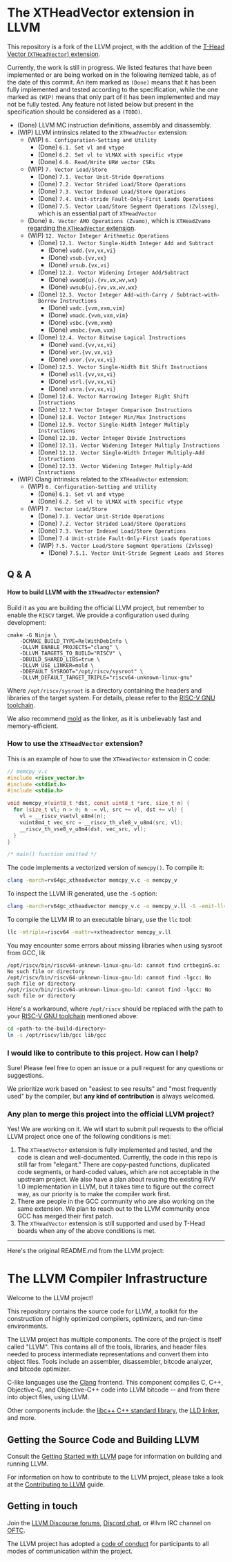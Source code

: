 # The XTHeadVector extension in LLVM

This repository is a fork of the LLVM project, with the addition of the [T-Head Vector (`XTHeadVector`) extension](https://github.com/T-head-Semi/thead-extension-spec/blob/master/xtheadvector.adoc).

Currently, the work is still in progress.
We listed features that have been implemented or are being worked on in the following itemized table,
as of the date of this commit.
An item marked as `(Done)` means that it has been fully implemented and tested according to the specification,
while the one marked as `(WIP)` means that only part of it has been implemented and may not be fully tested.
Any feature not listed below but present in the specification should be considered as a `(TODO)`.

- (Done) LLVM MC instruction definitions, assembly and disassembly.
- (WIP) LLVM intrinsics related to the `XTHeadVector` extension:
  - (WIP) `6. Configuration-Setting and Utility`
    - (Done) `6.1. Set vl and vtype`
    - (Done) `6.2. Set vl to VLMAX with specific vtype`
    - (Done) `6.6. Read/Write URW vector CSRs`
  - (WIP) `7. Vector Load/Store`
    - (Done) `7.1. Vector Unit-Stride Operations`
    - (Done) `7.2. Vector Strided Load/Store Operations`
    - (Done) `7.3. Vector Indexed Load/Store Operations`
    - (Done) `7.4. Unit-stride Fault-Only-First Loads Operations`
    - (Done) `7.5. Vector Load/Store Segment Operations (Zvlsseg)`, which is an essential part of `XTHeadVector`
  - (Done) `8. Vector AMO Operations (Zvamo)`, which is `XTHeadZvamo` [regarding the `XTHeadVector` extension](https://github.com/T-head-Semi/thead-extension-spec/blob/24349e6df223e8b268ba9672297018f508670acb/xtheadvector.adoc?plain=1#L27).
  - (WIP) `12. Vector Integer Arithmetic Operations`
    - (Done) `12.1. Vector Single-Width Integer Add and Subtract`
      - (Done) `vadd.{vv,vx,vi}`
      - (Done) `vsub.{vv,vx}`
      - (Done) `vrsub.{vx,vi}`
    - (Done) `12.2. Vector Widening Integer Add/Subtract`
      - (Done) `vwadd{u}.{vv,vx,wv,wx}`
      - (Done) `vwsub{u}.{vv,vx,wv,wx}`
    - (Done) `12.3. Vector Integer Add-with-Carry / Subtract-with-Borrow Instructions`
      - (Done) `vadc.{vvm,vxm,vim}`
      - (Done) `vmadc.{vvm,vxm,vim}`
      - (Done) `vsbc.{vvm,vxm}`
      - (Done) `vmsbc.{vvm,vxm}`
    - (Done) `12.4. Vector Bitwise Logical Instructions`
      - (Done) `vand.{vv,vx,vi}`
      - (Done) `vor.{vv,vx,vi}`
      - (Done) `vxor.{vv,vx,vi}`
    - (Done) `12.5. Vector Single-Width Bit Shift Instructions`
      - (Done) `vsll.{vv,vx,vi}`
      - (Done) `vsrl.{vv,vx,vi}`
      - (Done) `vsra.{vv,vx,vi}`
    - (Done) `12.6. Vector Narrowing Integer Right Shift Instructions`
    - (Done) `12.7 Vector Integer Comparison Instructions`
    - (Done) `12.8. Vector Integer Min/Max Instructions`
    - (Done) `12.9. Vector Single-Width Integer Multiply Instructions`
    - (Done) `12.10. Vector Integer Divide Instructions`
    - (Done) `12.11. Vector Widening Integer Multiply Instructions`
    - (Done) `12.12. Vector Single-Width Integer Multiply-Add Instructions`
    - (Done) `12.13. Vector Widening Integer Multiply-Add Instructions`
- (WIP) Clang intrinsics related to the `XTHeadVector` extension:
  - (WIP) `6. Configuration-Setting and Utility`
    - (Done) `6.1. Set vl and vtype`
    - (Done) `6.2. Set vl to VLMAX with specific vtype`
  - (WIP) `7. Vector Load/Store`
    - (Done) `7.1. Vector Unit-Stride Operations`
    - (Done) `7.2. Vector Strided Load/Store Operations`
    - (Done) `7.3. Vector Indexed Load/Store Operations`
    - (Done) `7.4 Unit-stride Fault-Only-First Loads Operations`
    - (WIP) `7.5. Vector Load/Store Segment Operations (Zvlsseg)`
      - (Done) `7.5.1. Vector Unit-Stride Segment Loads and Stores`

## Q & A

#### How to build LLVM with the `XTHeadVector` extension?

Build it as you are building the official LLVM project, but remember to enable the `RISCV` target.
We provide a configuration used during development:

```shell
cmake -G Ninja \
    -DCMAKE_BUILD_TYPE=RelWithDebInfo \
    -DLLVM_ENABLE_PROJECTS="clang" \
    -DLLVM_TARGETS_TO_BUILD="RISCV" \
    -DBUILD_SHARED_LIBS=true \
    -DLLVM_USE_LINKER=mold \
    -DDEFAULT_SYSROOT="/opt/riscv/sysroot" \
    -DLLVM_DEFAULT_TARGET_TRIPLE="riscv64-unknown-linux-gnu"
```

Where `/opt/riscv/sysroot` is a directory containing the headers and libraries of the target system.
For details, please refer to the [RISC-V GNU toolchain](https://github.com/riscv-collab/riscv-gnu-toolchain).

We also recommend [mold](https://github.com/rui314/mold) as the linker, as it is unbelievably fast and memory-efficient.

### How to use the `XTHeadVector` extension?

This is an example of how to use the `XTHeadVector` extension in C code:

```c
// memcpy_v.c
#include <riscv_vector.h>
#include <stdint.h>
#include <stdio.h>

void memcpy_v(uint8_t *dst, const uint8_t *src, size_t n) {
  for (size_t vl; n > 0; n -= vl, src += vl, dst += vl) {
    vl = __riscv_vsetvl_e8m4(n);
    vuint8m4_t vec_src = __riscv_th_vle8_v_u8m4(src, vl);
    __riscv_th_vse8_v_u8m4(dst, vec_src, vl);
  }
}

/* main() function omitted */
```

The code implements a vectorized version of `memcpy()`. To compile it:

```bash
clang -march=rv64gc_xtheadvector memcpy_v.c -o memcpy_v
```

To inspect the LLVM IR generated, use the `-S` option:

```bash
clang -march=rv64gc_xtheadvector memcpy_v.c -o memcpy_v.ll -S -emit-llvm
```

To compile the LLVM IR to an executable binary, use the `llc` tool:

```bash
llc -mtriple=riscv64 -mattr=+xtheadvector memcpy_v.ll
```

You may encounter some errors about missing libraries when using sysroot from GCC, lik
```
/opt/riscv/bin/riscv64-unknown-linux-gnu-ld: cannot find crtbeginS.o: No such file or directory
/opt/riscv/bin/riscv64-unknown-linux-gnu-ld: cannot find -lgcc: No such file or directory
/opt/riscv/bin/riscv64-unknown-linux-gnu-ld: cannot find -lgcc: No such file or directory
```

Here's a workaround, where `/opt/riscv` should be replaced with the path to your
[RISC-V GNU toolchain](https://github.com/riscv-collab/riscv-gnu-toolchain) mentioned above:

```bash
cd <path-to-the-build-directory>
ln -s /opt/riscv/lib/gcc lib/gcc
```

### I would like to contribute to this project. How can I help?

Sure! Please feel free to open an issue or a pull request for any questions or suggestions.

We prioritize work based on "easiest to see results" and "most frequently used" by the compiler,
but **any kind of contribution** is always welcomed.

### Any plan to merge this project into the official LLVM project?

Yes! We are working on it. 
We will start to submit pull requests to the official LLVM project once one of the following conditions is met:

1. The `XTHeadVector` extension is fully implemented and tested, and the code is clean and well-documented.
   Currently, the code in this repo is still far from "elegant."
   There are copy-pasted functions, duplicated code segments, or hard-coded values,
   which are not acceptable in the upstream project.
   We also have a plan about reusing the existing RVV 1.0 implementation in LLVM, 
   but it takes time to figure out the correct way, as our priority is to make the compiler work first.
2. There are people in the GCC community who are also working on the same extension.
   We plan to reach out to the LLVM community once GCC has merged their first patch.
3. The `XTHeadVector` extension is still supported and used by T-Head boards when any of the above conditions is met.

-----

Here's the original README.md from the LLVM project:

# The LLVM Compiler Infrastructure

Welcome to the LLVM project!

This repository contains the source code for LLVM, a toolkit for the
construction of highly optimized compilers, optimizers, and run-time
environments.

The LLVM project has multiple components. The core of the project is
itself called "LLVM". This contains all of the tools, libraries, and header
files needed to process intermediate representations and convert them into
object files. Tools include an assembler, disassembler, bitcode analyzer, and
bitcode optimizer.

C-like languages use the [Clang](http://clang.llvm.org/) frontend. This
component compiles C, C++, Objective-C, and Objective-C++ code into LLVM bitcode
-- and from there into object files, using LLVM.

Other components include:
the [libc++ C++ standard library](https://libcxx.llvm.org),
the [LLD linker](https://lld.llvm.org), and more.

## Getting the Source Code and Building LLVM

Consult the
[Getting Started with LLVM](https://llvm.org/docs/GettingStarted.html#getting-the-source-code-and-building-llvm)
page for information on building and running LLVM.

For information on how to contribute to the LLVM project, please take a look at
the [Contributing to LLVM](https://llvm.org/docs/Contributing.html) guide.

## Getting in touch

Join the [LLVM Discourse forums](https://discourse.llvm.org/), [Discord
chat](https://discord.gg/xS7Z362), or #llvm IRC channel on
[OFTC](https://oftc.net/).

The LLVM project has adopted a [code of conduct](https://llvm.org/docs/CodeOfConduct.html) for
participants to all modes of communication within the project.
